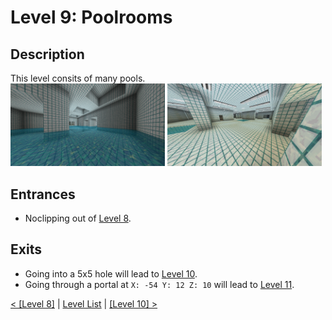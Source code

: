 # Level 9: Poolrooms

## Description
This level consits of many pools.<br/>
<img src="./img/Level_9_0.png" width="49%" />
<img src="./img/Level_9_1.png" width="49%" />

## Entrances
* Noclipping out of <a href="./Level_8.md">Level 8</a>.

## Exits
* Going into a 5x5 hole will lead to <a href="./Level_10.md">Level 10</a>.
* Going through a portal at `X: -54 Y: 12 Z: 10` will lead to <a href="./Level_11.md">Level 11</a>.

<a href="./Level_8.md">< [Level 8]</a> | <a href="./Levels.md">Level List</a> | <a href="./Level_10.md">[Level 10] ></a>